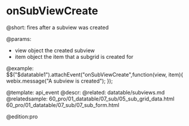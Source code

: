 onSubViewCreate
=============

@short:
	fires after a subview was created

@params:

- view			object			the created subview
- item			object			the item that a subgrid is created for

@example:
$$("$datatable1").attachEvent("onSubViewCreate",function(view, item){
	webix.message("A subview is created");
});

@template:	api_event
@descr:
@related:
datatable/subviews.md
@relatedsample:
	60_pro/01_datatable/07_sub/05_sub_grid_data.html
    60_pro/01_datatable/07_sub/07_sub_form.html
    
@edition:pro